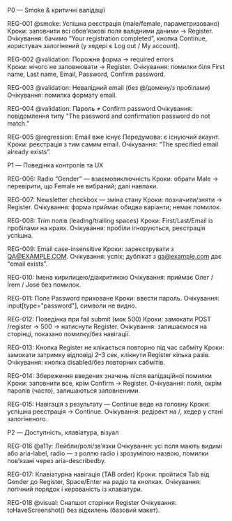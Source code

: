 P0 — Smoke & критичні валідації

REG-001 @smoke: Успішна реєстрація (male/female, параметризовано)
Кроки: заповнити всі обов’язкові поля валідними даними → Register.
Очікування: бачимо “Your registration completed”, кнопка Continue, користувач залогінений (у хедері є Log out / My account).

REG-002 @validation: Порожня форма → required errors  
Кроки: нічого не заповнювати → Register.
Очікування: помилки біля First name, Last name, Email, Password, Confirm password.

REG-003 @validation: Невалідний email (без @/домену/з пробілами)
Очікування: помилка формату email.

REG-004 @validation: Пароль ≠ Confirm password
Очікування: повідомлення типу “The password and confirmation password do not match.”

REG-005 @regression: Email вже існує
Передумова: є існуючий акаунт.
Кроки: реєстрація з тим самим email.
Очікування: “The specified email already exists”.

P1 — Поведінка контролів та UX

REG-006: Radio “Gender” — взаємовиключність
Кроки: обрати Male → перевірити, що Female не вибраний; далі навпаки.

REG-007: Newsletter checkbox — зміна стану
Кроки: позначити/зняти → Register.
Очікування: форма приймає обидва варіанти; немає помилок.

REG-008: Trim полів (leading/trailing spaces)
Кроки: First/Last/Email із пробілами на краях.
Очікування: пробіли ігноруються, реєстрація успішна.

REG-009: Email case-insensitive
Кроки: зареєструвати з QA@EXAMPLE.COM.
Очікування: успіх; дублікат з qa@example.com дає “email exists”.

REG-010: Імена кирилицею/діакритикою
Очікування: приймає Олег / İrem / José без помилок.

REG-011: Поле Password приховане
Кроки: ввести пароль.
Очікування: input[type="password"], символи не видно.

REG-012: Поведінка при fail submit (мок 500)
Кроки: замокати POST /register → 500 → натиснути Register.
Очікування: залишаємося на сторінці, показано помилку/без навігації.

REG-013: Кнопка Register не клікається повторно під час сабміту
Кроки: замокати затримку відповіді 2–3 cек, клікнути Register кілька разів.
Очікування: кнопка disabled/без повторних сабмітів.

REG-014: Збереження введених значень після валідаційної помилки
Кроки: заповнити все, крім Confirm → Register.
Очікування: поля, окрім паролів (часто), залишаються заповненими.

REG-015: Навігація з результату — Continue веде на головну
Кроки: успішна реєстрація → Continue.
Очікування: редірект на /, хедер у стані залогіненого.

P2 — Доступність, клавіатура, візуал

REG-016 @a11y: Лейбли/ролі/зв’язки
Очікування: усі поля мають видимі або aria-label, radio — з роллю radio і зрозумілою назвою, помилки пов’язані через aria-describedby.

REG-017: Клавіатурна навігація (TAB order)
Кроки: пройтися Tab від Gender до Register, Space/Enter на радіо та кнопках.
Очікування: логічний порядок і керованість із клавіатури.

REG-018 @visual: Снапшот сторінки Register
Очікування: toHaveScreenshot() без відхилень (базовий макет).
